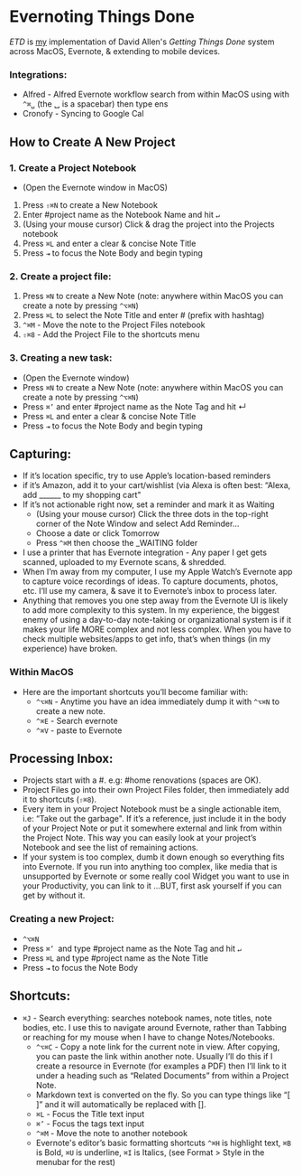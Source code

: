 # Evernoting Things Done

_ETD_ is [my](https://github.com/patrickclery) implementation of David Allen's _Getting Things Done_ system  across MacOS, Evernote, & extending to mobile devices.

### Integrations:
* Alfred - Alfred Evernote workflow search from within MacOS using with `^⌘␣` (the ␣ is a spacebar) then type ens <search term>
* Cronofy - Syncing to Google Cal

## How to Create A New Project

### 1. Create a Project Notebook

* (Open the Evernote window in MacOS)
1. Press `⇧⌘N` to create a New Notebook
2. Enter #project name as the Notebook Name and hit `↵`
3. (Using your mouse cursor) Click & drag the project into the Projects notebook
4. Press `⌘L` and enter a clear & concise Note Title
5. Press `⇥` to focus the Note Body and begin typing

### 2. Create a project file:

1. Press `⌘N` to create a New Note (note: anywhere within MacOS you can create a note by pressing `^⌥⌘N`)
2. Press `⌘L` to select the Note Title and enter #<Project Name> (prefix with hashtag)
3. `^⌘M` - Move the note to the Project Files notebook
4. `⇧⌘8` - Add the Project File to the shortcuts menu

### 3. Creating a new task:

* (Open the Evernote window)
* Press `⌘N` to create a New Note (note: anywhere within MacOS you can create a note by pressing `^⌥⌘N`)
* Press `⌘’` and enter #project name as the Note Tag and hit ↵
* Press `⌘L` and enter a clear & concise Note Title
* Press `⇥` to focus the Note Body and begin typing

## Capturing:

* If it’s location specific, try to use Apple’s location-based reminders
* if it’s Amazon, add it to your cart/wishlist (via Alexa is often best: “Alexa, add ______ to my shopping cart"
* If it’s not actionable right now, set a reminder and mark it as Waiting
    * (Using your mouse cursor) Click the three dots in the top-right corner of the Note Window and select Add Reminder…
    * Choose a date or click Tomorrow
    * Press `^⌘M` then choose the _WAITING folder
* I use a printer that has Evernote integration - Any paper I get gets scanned, uploaded to my Evernote scans, & shredded.
* When I’m away from my computer, I use my Apple Watch’s Evernote app to capture voice recordings of ideas. To capture documents, photos, etc. I’ll use my camera, & save it to Evernote’s inbox to process later.
* Anything that removes you one step away from the Evernote UI is likely to add more complexity to this system. In my experience, the biggest enemy of using a day-to-day note-taking or organizational system is if it makes your life MORE complex and not less complex. When you have to check multiple websites/apps to get info, that’s when things (in my experience) have broken.


### Within MacOS

* Here are the important shortcuts you’ll become familiar with:
    * `^⌥⌘N` - Anytime you have an idea immediately dump it with `^⌥⌘N` to create a new note.
    * `^⌘E` - Search evernote
    * `^⌘V` - paste to Evernote

## Processing Inbox:

* Projects start with a #. e.g: #home renovations (spaces are OK).
* Project Files go into their own Project Files folder, then immediately add it to shortcuts (`⇧⌘8`).
* Every item in your Project Notebook must be a single actionable item, i.e: “Take out the garbage". If it’s a reference, just include it in the body of your Project Note or put it somewhere external and link from within the Project Note. This way you can easily look at your project’s Notebook and see the list of remaining actions.
* If your system is too complex, dumb it down enough so everything fits into Evernote. If you run into anything too complex, like media that is unsupported by Evernote or some really cool Widget you want to use in your Productivity, you can link to it …BUT, first ask yourself if you can get by without it. 

### Creating a new Project:

* `^⌥⌘N`
* Press `⌘’ `and type #project name as the Note Tag and hit `↵`
* Press `⌘L` and type #project name as the Note Title
* Press `⇥` to focus the Note Body

## Shortcuts:

* `⌘J` - Search everything: searches notebook names, note titles, note bodies, etc. I use this to navigate around Evernote, rather than Tabbing or reaching for my mouse when I have to change Notes/Notebooks.
    * `^⌥⌘C` - Copy a note link for the current note in view. After copying, you can paste the link within another note. Usually I’ll do this if I create a resource in Evernote (for examples a PDF) then I’ll link to it under a heading such as “Related Documents” from within a Project Note.
    * Markdown text is converted on the fly. So you can type things like “[ ]” and it will automatically be replaced with []. 
    * `⌘L` - Focus the Title text input
    * `⌘’` - Focus the tags text input
    * `^⌘M` - Move the note to another notebook
    * Evernote's editor’s basic formatting shortcuts `^⌘H` is highlight text, `⌘B` is Bold, `⌘U` is underline, `⌘I` is Italics, (see Format > Style in the menubar for the rest)
